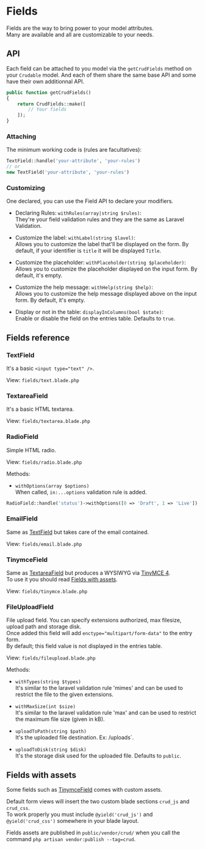 # Fields

Fields are the way to bring power to your model attributes.  
Many are available and all are customizable to your needs.

## API

Each field can be attached to you model via the `getCrudFields` method on your `Crudable` model.
And each of them share the same base API and some have their own additionnal API.

```php
public function getCrudFields()
{
    return CrudFields::make([
        // Your fields
    ]);
}
```

### Attaching

The minimum working code is (rules are facultatives):
```php
TextField::handle('your-attribute', 'your-rules')
// or
new TextField('your-attribute', 'your-rules')
```

### Customizing

One declared, you can use the Field API to declare your modifiers.

- Declaring Rules: `withRules(array|string $rules)`:  
They're your field validation rules and they are the same as Laravel Validation.

- Customize the label: `withLabel(string $lavel)`:  
Allows you to customize the label that'll be displayed on the form. By default, if your identifier is `title` it will be displayed `Title`.

- Customize the placeholder: `withPlaceholder(string $placeholder)`:  
Allows you to customize the placeholder displayed on the input form. By default, it's empty.

- Customize the help message: `withHelp(string $help)`:  
Allows you to customize the help message displayed above on the input form. By default, it's empty.

- Display or not in the table: `displayInColumns(bool $state)`:  
Enable or disable the field on the entries table. Defaults to `true`.

## Fields reference

### TextField

It's a basic `<input type="text" />`.  

View: `fields/text.blade.php`

### TextareaField

It's a basic HTML textarea.  

View: `fields/textarea.blade.php` 

### RadioField

Simple HTML radio.  

View: `fields/radio.blade.php` 

Methods: 

- `withOptions(array $options)`  
When called, `in:...options` validation rule is added.

```php
RadioField::handle('status')->withOptions([0 => 'Draft', 1 => 'Live']);
```

### EmailField

Same as [TextField](#textfield) but takes care of the email contained.  

View: `fields/email.blade.php` 

### TinymceField

Same as [TextareaField](#textareafield) but produces a WYSIWYG via [TinyMCE 4](https://www.tinymce.com/).  
To use it you should read [Fields with assets](#fields-with-assets).  

View: `fields/tinymce.blade.php` 

### FileUploadField

File upload field. You can specify extensions authorized, max filesize, upload path and storage disk.  
Once added this field will add `enctype="multipart/form-data"` to the entry form.  
By default; this field value is not displayed in the entries table.  

View: `fields/fileupload.blade.php` 

Methods: 

- `withTypes(string $types)`  
It's similar to the laravel validation rule 'mimes' and can be used to restrict the file to the given extensions.

- `withMaxSize(int $size)`  
It's similar to the laravel validation rule 'max' and can be used to restrict the maximum file size (given in kB).

- `uploadToPath(string $path)`  
It's the uploaded file destination. Ex: /uploads`.  

- `uploadToDisk(string $disk)`  
It's the storage disk used for the uploaded file. Defaults to `public`.

## Fields with assets

Some fields such as [TinymceField](#tinymcefield) comes with custom assets.  

Default form views will insert the two custom blade sections `crud_js` and `crud_css`.  
To work properly you must include `@yield('crud_js')` and `@yield('crud_css')` somewhere in your blade layout.

Fields assets are published in `public/vendor/crud/` when you call the command `php artisan vendor:publish --tag=crud`.